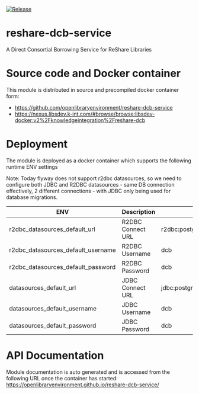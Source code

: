 [![Release](https://github.com/openlibraryenvironment/reshare-dcb-service/actions/workflows/release.yml/badge.svg?branch=main)](https://github.com/openlibraryenvironment/reshare-dcb-service/actions/workflows/release.yml)
# reshare-dcb-service
A Direct Consortial Borrowing Service for ReShare Libraries


# Source code and Docker container

This module is distributed in source and precompiled docker container form:
* https://github.com/openlibraryenvironment/reshare-dcb-service
* https://nexus.libsdev.k-int.com/#browse/browse:libsdev-docker:v2%2Fknowledgeintegration%2Freshare-dcb

# Deployment

The module is deployed as a docker container which supports the following runtime ENV settings

Note: Today flyway does not support r2dbc datasources, so we need to configure both JDBC and R2DBC datasources - same
DB connection effectively, 2 different connections - with JDBC only being used for database migrations.

| ENV | Description | Example |
|---|---|---|
|r2dbc_datasources_default_url|R2DBC Connect URL|r2dbc:postgresql://localhost:5432/dcb|
|r2dbc_datasources_default_username|R2DBC Username|dcb|
|r2dbc_datasources_default_password|R2DBC Password|dcb
|datasources_default_url|JDBC Connect URL|jdbc:postgresql://localhost:5432/dcb|
|datasources_default_username|JDBC Username|dcb|
|datasources_default_password|JDBC Password|dcb|


# API Documentation

Module documentation is auto generated and is accessed from the following URL once the container has started: https://openlibraryenvironment.github.io/reshare-dcb-service/


